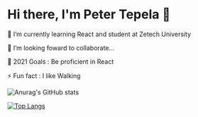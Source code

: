 # Hi there, I'm Peter Tepela 👋

🌱 I’m currently learning React and student at Zetech University

👯 I’m looking foward to collaborate...

🥅 2021 Goals : Be proficient in React

⚡ Fun fact : I like Walking

![Anurag's GitHub stats](https://github-readme-stats.vercel.app/api?username=achingachris&show_icons=true)

[![Top Langs](https://github-readme-stats.vercel.app/api/top-langs/?username=achingachris&layout=compact)](https://github.com/anuraghazra/github-readme-stats) 






